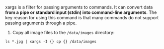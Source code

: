 xargs is a filter for passing arguments to commands. It can convert data **from a pipe or standard input (stdin) into command-line arguments**. The key reason for using this command is that many commands do not support passing arguments through a pipe.

1. Copy all image files to the `/data/images` directory:

```shell
ls *.jpg | xargs -I {} cp {} /data/images
```